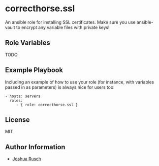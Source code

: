 correcthorse.ssl
=========

An ansible role for installing SSL certificates. Make sure you use ansible-vault to encrypt any variable files with private keys!

Role Variables
--------------

TODO

Example Playbook
----------------

Including an example of how to use your role (for instance, with variables passed in as parameters) is always nice for users too:

    - hosts: servers
      roles:
         - { role: correcthorse.ssl }

License
-------

MIT

Author Information
------------------


* [Joshua Rusch](https://correct.horse/)
